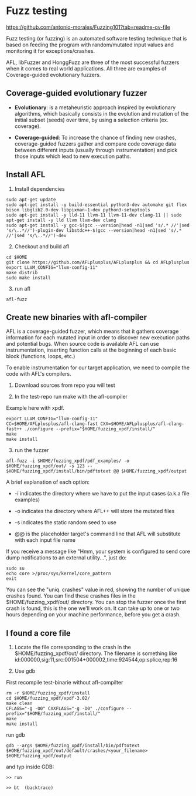 # Fuzz testing 

https://github.com/antonio-morales/Fuzzing101?tab=readme-ov-file

Fuzz testing (or fuzzing) is an automated software testing technique that is based on feeding the program with random/mutated input values and monitoring it for exceptions/crashes.

AFL, libFuzzer and HonggFuzz are three of the most successful fuzzers when it comes to real world applications. All three are examples of Coverage-guided evolutionary fuzzers.

## Coverage-guided evolutionary fuzzer

* **Evolutionary**: is a metaheuristic approach inspired by evolutionary algorithms, which basically consists in the evolution and mutation of the initial subset (seeds) over time, by using a selection criteria (ex. coverage).

* **Coverage-guided**: To increase the chance of finding new crashes, coverage-guided fuzzers gather and compare code coverage data between different inputs (usually through instrumentation) and pick those inputs which lead to new execution paths.


## Install AFL

1. Install dependencies

```
sudo apt-get update
sudo apt-get install -y build-essential python3-dev automake git flex bison libglib2.0-dev libpixman-1-dev python3-setuptools
sudo apt-get install -y lld-11 llvm-11 llvm-11-dev clang-11 || sudo apt-get install -y lld llvm llvm-dev clang 
sudo apt-get install -y gcc-$(gcc --version|head -n1|sed 's/.* //'|sed 's/\..*//')-plugin-dev libstdc++-$(gcc --version|head -n1|sed 's/.* //'|sed 's/\..*//')-dev
```

2. Checkout and build afl

```
cd $HOME
git clone https://github.com/AFLplusplus/AFLplusplus && cd AFLplusplus
export LLVM_CONFIG="llvm-config-11"
make distrib
sudo make install
```

3. run afl 

```
afl-fuzz
```

## Create new binaries with afl-compiler

AFL is a coverage-guided fuzzer, which means that it gathers coverage information for each mutated input in order to discover new execution paths and potential bugs. When source code is available AFL can use instrumentation, inserting function calls at the beginning of each basic block (functions, loops, etc.)

To enable instrumentation for our target application, we need to compile the code with AFL's compilers.

1. Download sources from repo you will test

2. In the test-repo run make with the afl-compiler

Example here with xpdf.

```
export LLVM_CONFIG="llvm-config-11"
CC=$HOME/AFLplusplus/afl-clang-fast CXX=$HOME/AFLplusplus/afl-clang-fast++ ./configure --prefix="$HOME/fuzzing_xpdf/install/"
make
make install
```

3. run the fuzzer

```
afl-fuzz -i $HOME/fuzzing_xpdf/pdf_examples/ -o $HOME/fuzzing_xpdf/out/ -s 123 -- $HOME/fuzzing_xpdf/install/bin/pdftotext @@ $HOME/fuzzing_xpdf/output
```

A brief explanation of each option:

* -i indicates the directory where we have to put the input cases (a.k.a file examples)

* -o indicates the directory where AFL++ will store the mutated files

* -s indicates the static random seed to use

* @@ is the placeholder target's command line that AFL will substitute with each input file name

If you receive a message like "Hmm, your system is configured to send core dump notifications to an external utility...", just do:

```
sudo su
echo core >/proc/sys/kernel/core_pattern
exit
```

You can see the "uniq. crashes" value in red, showing the number of unique crashes found. You can find these crashes files in the $HOME/fuzzing_xpdf/out/ directory. You can stop the fuzzer once the first crash is found, this is the one we'll work on. It can take up to one or two hours depending on your machine performance, before you get a crash.


## I found a core file

1. Locate the file corresponding to the crash in the $HOME/fuzzing_xpdf/out/ directory. The filename is something like id:000000,sig:11,src:001504+000002,time:924544,op:splice,rep:16

2. Use gdb

First recompile test-binarie without afl-compilter 

```
rm -r $HOME/fuzzing_xpdf/install
cd $HOME/fuzzing_xpdf/xpdf-3.02/
make clean
CFLAGS="-g -O0" CXXFLAGS="-g -O0" ./configure --prefix="$HOME/fuzzing_xpdf/install/"
make
make install
```

run gdb 

`gdb --args $HOME/fuzzing_xpdf/install/bin/pdftotext $HOME/fuzzing_xpdf/out/default/crashes/<your_filename> $HOME/fuzzing_xpdf/output`

and typ inside GDB:

```
>> run

>> bt  (backtrace)
```

